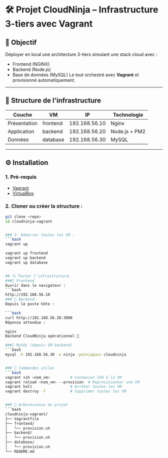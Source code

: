 # 🛠️ Projet CloudNinja – Infrastructure 3-tiers avec Vagrant

## 🎯 Objectif
Déployer en local une architecture 3-tiers simulant une stack cloud avec :
- Frontend (NGINX)
- Backend (Node.js)
- Base de données (MySQL)
Le tout orchestré avec **Vagrant** et provisionné automatiquement.

---

## 🧱 Structure de l'infrastructure

| Couche     | VM         | IP               | Technologie      |
|------------|------------|------------------|------------------|
| Présentation | frontend  | 192.168.56.10     | Nginx             |
| Application  | backend   | 192.168.56.20     | Node.js + PM2     |
| Données      | database  | 192.168.56.30     | MySQL             |

---

## ⚙️ Installation

### 1. Pré-requis
- [Vagrant](https://www.vagrantup.com/downloads)
- [VirtualBox](https://www.virtualbox.org/)

### 2. Cloner ou créer la structure :
```bash
git clone <repo>
cd cloudninja-vagrant


### 3. Démarrer toutes les VM :
```bash
vagrant up

vagrant up frontend
vagrant up backend
vagrant up database


## 🔍 Tester l’infrastructure
###🔹 Frontend
Ouvrir dans le navigateur :
```bash
http://192.168.56.10
### 🔹 Backend
Depuis le poste hôte :

```bash
curl http://192.168.56.20:3000
Réponse attendue :

nginx
Backend CloudNinja opérationnel 🚀

###🔹 MySQL (depuis VM backend)
```bash
mysql -h 192.168.56.30 -u ninja -pninjapass cloudninja


### 🔁 Commandes utiles
```bash
vagrant ssh <nom_vm>         # Connexion SSH à la VM
vagrant reload <nom_vm> --provision  # Reprovisionner une VM
vagrant halt                 # Arrêter toutes les VM
vagrant destroy -f           # Supprimer toutes les VM


### 📂 Arborescence du projet
```bash
cloudninja-vagrant/
├── Vagrantfile
├── frontend/
│   └── provision.sh
├── backend/
│   └── provision.sh
├── database/
│   └── provision.sh
└── README.md